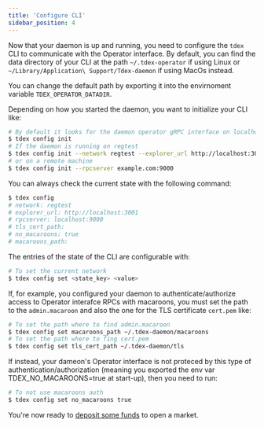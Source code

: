 ```yaml
---
title: 'Configure CLI'
sidebar_position: 4
---
```


Now that your daemon is up and running, you need to configure the `tdex` CLI to communicate with the Operator interface.
By default, you can find the data directory of your CLI at the path `~/.tdex-operator` if using Linux or `~/Library/Application\ Support/Tdex-daemon` if using MacOs instead.

You can change the default path by exporting it into the envirnoment variable `TDEX_OPERATOR_DATADIR`.

Depending on how you started the daemon, you want to initialize your CLI like:

```sh
# By default it looks for the daemon operator gRPC interface on localhost:9000
$ tdex config init
# If the daemon is running on regtest
$ tdex config init --network regtest --explorer_url http://localhost:3001
# or on a remote machine
$ tdex config init --rpcserver example.com:9000
```

You can always check the current state with the following command:

```sh
$ tdex config
# network: regtest
# explorer_url: http://localhost:3001
# rpcserver: localhost:9000
# tls_cert_path:
# no_macaroons: true
# macaroons_path:
```

The entries of the state of the CLI are configurable with:

```sh
# To set the current network
$ tdex config set <state_key> <value>
```

If, for example, you configured your daemon to authenticate/authorize access to Operator interafce RPCs with macaroons, you must set the path to the `admin.macaroon` and also the one for the TLS certificate `cert.pem` like:

```sh
# To set the path where to find admin.macaroon
$ tdex config set macaroons_path ~/.tdex-daemon/macaroons
# To set the path where to fing cert.pem
$ tdex config set tls_cert_path ~/.tdex-daemon/tls
```

If instead, your dameon's Operator interface is not proteced by this type of authentication/authorization (meaning you exported the env var TDEX_NO_MACAROONS=true at start-up), then you need to run:

```sh
# To not use macaroons auth
$ tdex config set no_macaroons true
```

You're now ready to [deposit some funds](../deposit_funds.md) to open a market.